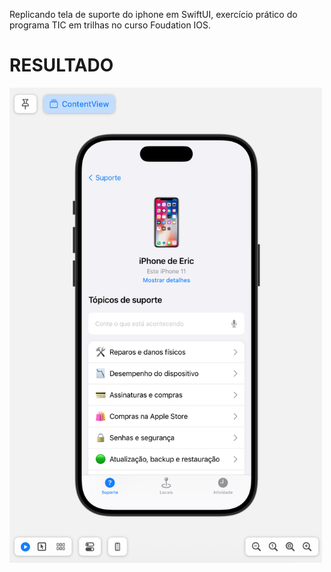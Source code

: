 Replicando tela de suporte do iphone em SwiftUI, exercício prático do programa TIC em trilhas no curso Foudation IOS.

# RESULTADO

<img src="TelaIphone/resultado.png" alt="Tela do iPhone" width="500"/>
